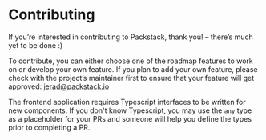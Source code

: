 # Contributing

If you’re interested in contributing to Packstack, thank you! – there’s much yet to be done :)

To contribute, you can either choose one of the roadmap features to work on or develop your own feature. If you plan to add your own feature, please check with the project’s maintainer first to ensure that your feature will get approved: [jerad@packstack.io](mailto:jerad@packstack.io)

The frontend application requires Typescript interfaces to be written for new components. If you don't know Typescript, you may use the `any` type as a placeholder for your PRs and someone will help you define the types prior to completing a PR.
